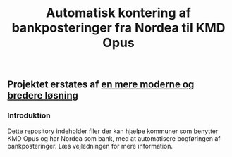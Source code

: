 <h1 align="center"> Automatisk kontering af bankposteringer fra Nordea til KMD Opus </h1> <br>

## Projektet erstates af [en mere moderne og bredere løsning](https://github.com/Randers-Kommune-Digitalisering/auto-bankposteringer-nordea-kmdopus)

### Introduktion

Dette repository indeholder filer der kan hjælpe kommuner som benytter KMD Opus og har Nordea som bank, med at automatisere bogføringen af bankposteringer.
Læs vejledningen for mere information.
